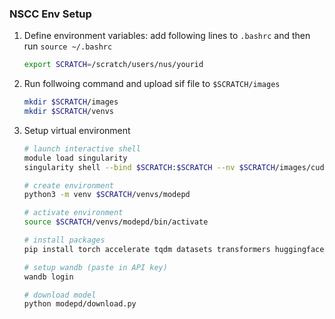 ### NSCC Env Setup
1. Define environment variables: add following lines to `.bashrc` and then run `source ~/.bashrc`
    ```bash
    export SCRATCH=/scratch/users/nus/yourid
    ```

2. Run follwoing command and upload sif file to `$SCRATCH/images`
    ```bash
    mkdir $SCRATCH/images
    mkdir $SCRATCH/venvs
    ```
3. Setup virtual environment
    ```bash
    # launch interactive shell
    module load singularity
    singularity shell --bind $SCRATCH:$SCRATCH --nv $SCRATCH/images/cuda_12.4.1-cudnn-devel-u22.04.sif
    
    # create environment
    python3 -m venv $SCRATCH/venvs/modepd

    # activate environment
    source $SCRATCH/venvs/modepd/bin/activate

    # install packages
    pip install torch accelerate tqdm datasets transformers huggingface_hub wandb

    # setup wandb (paste in API key)
    wandb login

    # download model
    python modepd/download.py
    ```
